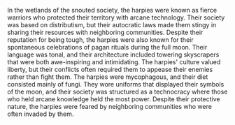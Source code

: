 In the wetlands of the snouted society, the harpies were known as fierce warriors who protected their territory with arcane technology. Their society was based on distributism, but their autocratic laws made them stingy in sharing their resources with neighboring communities. Despite their reputation for being tough, the harpies were also known for their spontaneous celebrations of pagan rituals during the full moon. Their language was tonal, and their architecture included towering skyscrapers that were both awe-inspiring and intimidating. The harpies' culture valued liberty, but their conflicts often required them to appease their enemies rather than fight them. The harpies were mycophagous, and their diet consisted mainly of fungi. They wore uniforms that displayed their symbols of the moon, and their society was structured as a technocracy where those who held arcane knowledge held the most power. Despite their protective nature, the harpies were feared by neighboring communities who were often invaded by them.
